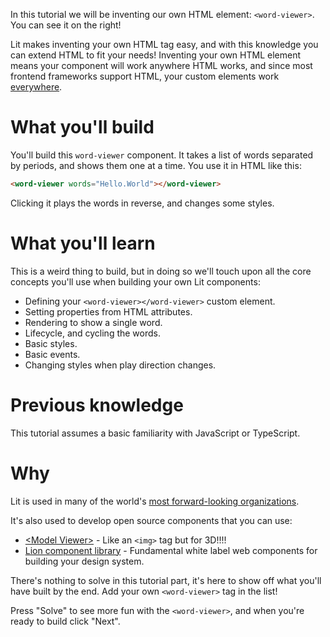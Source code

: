 In this tutorial we will be inventing our own HTML element: `<word-viewer>`. You
can see it on the right!

Lit makes inventing your own HTML tag easy, and with this knowledge you can
extend HTML to fit your needs! Inventing your own HTML element means your
component will work anywhere HTML works, and since most frontend frameworks
support HTML, your custom elements work
[everywhere](https://custom-elements-everywhere.com/).

# What you'll build

You'll build this `word-viewer` component. It takes a list of words separated by
periods, and shows them one at a time. You use it in HTML like this:

```html
<word-viewer words="Hello.World"></word-viewer>
```

Clicking it plays the words in reverse, and changes some styles.

# What you'll learn

This is a weird thing to build, but in doing so we'll touch upon all the core
concepts you'll use when building your own Lit components:

* Defining your `<word-viewer></word-viewer>` custom element.
* Setting properties from HTML attributes.
* Rendering to show a single word.
* Lifecycle, and cycling the words.
* Basic styles.
* Basic events.
* Changing styles when play direction changes.

# Previous knowledge

This tutorial assumes a basic familiarity with JavaScript or TypeScript.

# Why

Lit is used in many of the world's [most forward-looking
organizations](https://lit.dev/#:~:text=looking%20organizations%20are-,building%20with%20Lit,-Spectrum%20Web%20Components).

It's also used to develop open source components that you can use:

 * [&lt;Model Viewer>](https://modelviewer.dev/) - Like an `<img>` tag but for
   3D!!!!
 * [Lion component library](https://lion-web.netlify.app/components/) -
   Fundamental white label web components for building  your design system.

There's nothing to solve in this tutorial part, it's here to show off what
you'll have built by the end. Add your own `<word-viewer>` tag in the list!

Press "Solve" to see more fun with the `<word-viewer>`, and when you're ready to
build click "Next".
